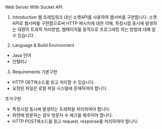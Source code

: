 Web Server With Socket API

1. Introduction
웹 프레임워크 대신 소켓API를 사용하여 웹서버를 구현합니다. 
소켓 API로 웹서버를 구현함으로써 HTTP 메시지에 대한 이해, 특정시점 동시에 발생하는 대량의 트래픽 처리방법, 웹페이지를 동적으로 프로그래밍 하는 방법에 대해 알 수 있습니다.

2. Language & Build Environment
 - Java 언어
 - 인텔리J

3. Requirements
기본구현
 - HTTP GET메소드를 읽고 처리할 수 있습니다.
 - 요청된 파일은 로컬 파일 시스템에 존재하여야 합니다.

추가구현
 - 특정시점 동시에 발생하는 트래픽을 처리하여야 합니다.
 - 화면에 방문하는 경우 방문자 수 체크를 해주어야 합니다.
 - HTTP POST메소드를 읽고 request, response를 처리하여야 합니다.
